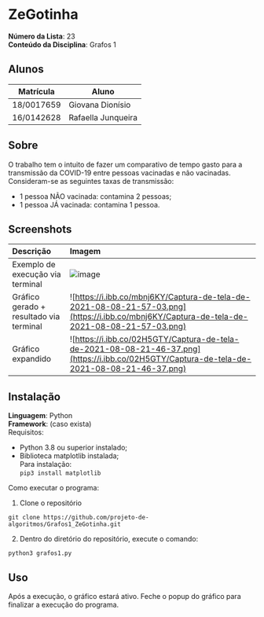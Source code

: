 # ZeGotinha

**Número da Lista**: 23<br>
**Conteúdo da Disciplina**: Grafos 1<br>

## Alunos
|Matrícula | Aluno |
| -- | -- |
| 18/0017659  |  Giovana Dionísio |
| 16/0142628  |  Rafaella Junqueira |

## Sobre 
O trabalho tem o intuito de fazer um comparativo de tempo gasto para a transmissão da COVID-19 entre pessoas vacinadas e não vacinadas. Consideram-se as seguintes taxas de transmissão:
- 1 pessoa NÃO vacinada: contamina 2 pessoas;
- 1 pessoa JÁ vacinada: contamina 1 pessoa.

## Screenshots
<!-- |Exemplo de contaminação via terminal | ![https://i.ibb.co/Z194KwD/Captura-de-tela-de-2021-08-08-21-46-45.png](https://i.ibb.co/Z194KwD/Captura-de-tela-de-2021-08-08-21-46-45.png)| -->
| Descrição | Imagem |
|:-- | :-- |
| Exemplo de execução via terminal | ![image](https://user-images.githubusercontent.com/43728276/128654132-2f01390f-b16f-48d2-8420-1e5e677308a2.png)|
| Gráfico gerado + resultado via terminal | ![https://i.ibb.co/mbnj6KY/Captura-de-tela-de-2021-08-08-21-57-03.png](https://i.ibb.co/mbnj6KY/Captura-de-tela-de-2021-08-08-21-57-03.png)|
| Gráfico expandido | ![https://i.ibb.co/02H5GTY/Captura-de-tela-de-2021-08-08-21-46-37.png](https://i.ibb.co/02H5GTY/Captura-de-tela-de-2021-08-08-21-46-37.png)|

## Instalação 
**Linguagem**: Python<br>
**Framework**: (caso exista)<br>
Requisitos: 
- Python 3.8 ou superior instalado;
- Biblioteca matplotlib instalada;  
    Para instalação:  
    ```pip3 install matplotlib```

Como executar o programa:
1. Clone o repositório
```
git clone https://github.com/projeto-de-algoritmos/Grafos1_ZeGotinha.git
```
2. Dentro do diretório do repositório, execute o comando:
```
python3 grafos1.py
```

## Uso
Após a execução, o gráfico estará ativo. Feche o popup do gráfico para finalizar a execução do programa. 
